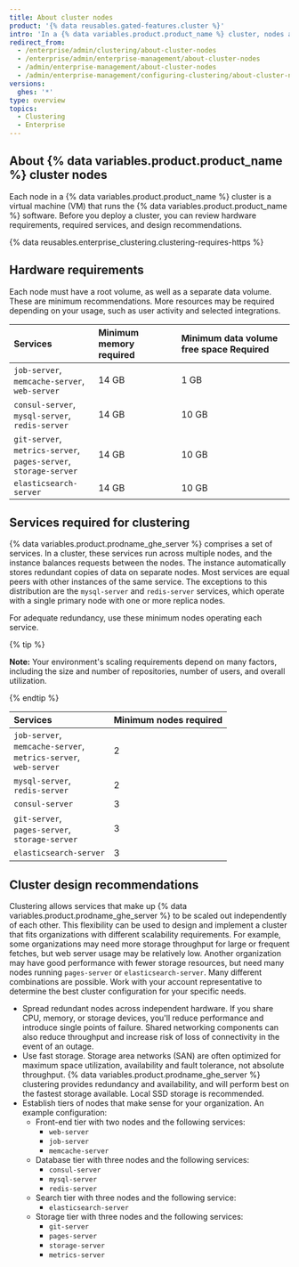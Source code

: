 ```yaml
---
title: About cluster nodes
product: '{% data reusables.gated-features.cluster %}'
intro: 'In a {% data variables.product.product_name %} cluster, nodes are individual virtual machines (VMs) running the {% data variables.product.prodname_ghe_server %} software that comprise the instance. Each node runs a set of services.'
redirect_from:
  - /enterprise/admin/clustering/about-cluster-nodes
  - /enterprise/admin/enterprise-management/about-cluster-nodes
  - /admin/enterprise-management/about-cluster-nodes
  - /admin/enterprise-management/configuring-clustering/about-cluster-nodes
versions:
  ghes: '*'
type: overview
topics:
  - Clustering
  - Enterprise
---
```


## About {% data variables.product.product_name %} cluster nodes

Each node in a {% data variables.product.product_name %} cluster is a virtual machine (VM) that runs the {% data variables.product.product_name %} software. Before you deploy a cluster, you can review hardware requirements, required services, and design recommendations.

{% data reusables.enterprise_clustering.clustering-requires-https %}

## Hardware requirements

Each node must have a root volume, as well as a separate data volume. These are minimum recommendations. More resources may be required depending on your usage, such as user activity and selected integrations.

| Services | Minimum memory required    | Minimum data volume free space Required |
| :- | :- | :- |
| `job-server`,<br/>`memcache-server`,<br/>`web-server` | 14 GB | 1 GB |
| `consul-server`,<br/>`mysql-server`,<br/>`redis-server` | 14 GB | 10 GB |
| `git-server`,<br/>`metrics-server`,<br/>`pages-server`,<br/>`storage-server` | 14 GB | 10 GB |
| `elasticsearch-server` | 14 GB | 10 GB |

## Services required for clustering

{% data variables.product.prodname_ghe_server %} comprises a set of services. In a cluster, these services run across multiple nodes, and the instance balances requests between the nodes. The instance automatically stores redundant copies of data on separate nodes. Most services are equal peers with other instances of the same service. The exceptions to this distribution are the `mysql-server` and `redis-server` services, which operate with a single primary node with one or more replica nodes.

For adequate redundancy, use these minimum nodes operating each service.

{% tip %}

**Note:** Your environment's scaling requirements depend on many factors, including the size and number of repositories, number of users, and overall utilization.

{% endtip %}

| Services | Minimum nodes required |
| :- | :- |
| `job-server`,<br/>`memcache-server`,<br/>`metrics-server`,<br/>`web-server` | 2 |
| `mysql-server`,<br/>`redis-server` | 2 |
| `consul-server` | 3 |
| `git-server`,<br/>`pages-server`,<br/>`storage-server` | 3 |
| `elasticsearch-server` | 3 |

## Cluster design recommendations

Clustering allows services that make up {% data variables.product.prodname_ghe_server %} to be scaled out independently of each other. This flexibility can be used to design and implement a cluster that fits organizations with different scalability requirements. For example, some organizations may need more storage throughput for large or frequent fetches, but web server usage may be relatively low. Another organization may have good performance with fewer storage resources, but need many nodes running `pages-server` or `elasticsearch-server`. Many different combinations are possible. Work with your account representative to determine the best cluster configuration for your specific needs.

- Spread redundant nodes across independent hardware. If you share CPU, memory, or storage devices, you'll reduce performance and introduce single points of failure. Shared networking components can also reduce throughput and increase risk of loss of connectivity in the event of an outage.
- Use fast storage. Storage area networks (SAN) are often optimized for maximum space utilization, availability and fault tolerance, not absolute throughput. {% data variables.product.prodname_ghe_server %} clustering provides redundancy and availability, and will perform best on the fastest storage available. Local SSD storage is recommended.
- Establish tiers of nodes that make sense for your organization. An example configuration:
  - Front-end tier with two nodes and the following services:
    - `web-server`
    - `job-server`
    - `memcache-server`
  - Database tier with three nodes and the following services:
    - `consul-server`
    - `mysql-server`
    - `redis-server`
  - Search tier with three nodes and the following service:
    - `elasticsearch-server`
  - Storage tier with three nodes and the following services:
    - `git-server`
    - `pages-server`
    - `storage-server`
    - `metrics-server`

